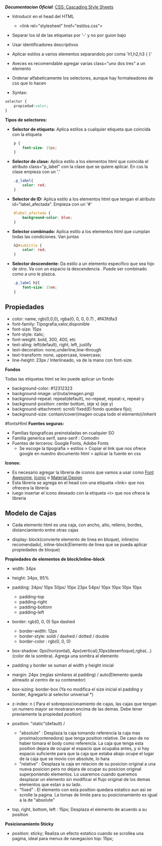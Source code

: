 ***Documentacion Oficial***: [CSS: Cascading Style Sheets](https://developer.mozilla.org/en-US/docs/Web/CSS)

- Introducir en el head del HTML
	- \<link rel="stylesheet" href="estilos.css">

- Separar los id de las etiquetas por '-' y no por guion bajo
- Usar identificadores descriptivos
- Aplicar estilos a varios elementos separandolo por coma 'h1,h2,h3 { }'
- Aveces es recomendable agregar varias class="uno dos tres" a un elemento
- Ordenar alfabeticamente los selectores, aunque hay formateadores de css que lo hacen

- Syntax:
```css
selector {
	propiedad:valor;
}
```

**Tipos de selectores:**

- **Selector de etiqueta:** Aplica estilos a cualquier etiqueta que coincida con la etiqueta
```css
	p {
		font-size: 15px;
	}
```

- **Selector de clase:** Aplica estilo a los elementos html que coincida el atributo class="p_label"  con la clase que se quiere aplicar. En css la clase empieza con un '.'
```css
	.p_label{
		color: red;
	}
```

- **Selector de ID:** Aplica estilo a los elementos html que tengan el atributo id="label_afectada". Empieza con un '#'
```css
	#label_afectada {
		background-color: blue;
	}
```

- **Selector combinado:** Aplica estilo a los elementos html que cumplan todas las condiciones. Van juntas
```css
	h2#subtitle {
		color: red;
	}
```

- **Selector descendente:** Da estilo a un elemento especifico que sea hijo de otro. Va con un espacio la descendencia . Puede ser combinado como a uno le plazca.
```css
	.p_label h2{
		font-size: 15em;
	}
```

## Propiedades

- color: name, rgb(0,0,0), rgba(0, 0, 0, 0.7) , \#f43fdfa3
- font-family: Tipografia,valor,disponible
- font-size: 15px
- font-style: italic;
- font-weight: bold, 300, 400, etc
- text-aling: left(default), right, left, justify
- text-decoration: none,underline,line-through
- text-transform: none, uppercase, lowercase;
- line-height: 23px  / Interlineado, va de la mano con font-size.

**Fondos**

Todas las etiquetas html se les puede aplicar un fondo

- background-color: #12312323
- background-image: url(ruta/imagen.png)
- background-repeat: repeat(default), no-repeat, repeat-x, repeat-y
- background-position: center bottom, (eje x)  (eje y)
- background-attachment: scroll/ fixed(El fondo quedara fijo);
- background-size: contain/cover(imagen ocupa todo el elemento)/inherit

#fontsHtml
**Fuentes seguras:**
- Familias tipograficas preinstaladas en cualquier SO
- Familia generica serif, sans-serif : Comodin
- Fuentes de terceros: Google Fonts, Adobe Fonts
	- Se escoge la tipografia > estilos > Copiar el link que nos ofrece google en nuestro documento html > aplicar la fuente en css

**Iconos:**
- Es necesario agregar la libreria de iconos que vamos a usar como [Font Awesome](https://fontawesome.com/), [Iconic](https://useiconic.com/icons/) o [Material Design](https://material.io/design/iconography/system-icons.html)
- Esta libreria se agrega en el head con una etiqueta \<link> que nos ofrecera la libreria
- luego insertar el icono deseado con la etiqueta \<i> que nos ofrece la libreria

## Modelo de Cajas

- Cada elemento html es una caja, con ancho, alto, relleno, bordes, distanciamiento entre otras cajas

- display: block(convierte elemento de linea en bloque), inline(no recomendado), inline-block(Elemento de linea que se pueda aplicar propiedades de bloque)

**Propiedades de elementos de block/inline-block**
- width: 34px
- height: 34px, 95%
- padding: 34px/ 10px 50px/ 10px 23px 54px/ 10px 10px 10px 10px
	- padding-top
	- padding-right
	- padding-bottom
	- padding-left
- border: rgb(0, 0, 0) 5px dashed
	- border-width: 12px
	- border-style: soldi / dashed / dotted / double
	- border-color : rgb(0, 0, 0)
- box-shadow: 0px(horizontal), 4px(vertical),10px(desenfoque),rgba(...)(color de la sombra). Agrega una sombra al elemento
- padding y border se suman al width y height inicial

- margin: 24px (reglas similares al padding) / auto(Elemento queda alineado al centro de su contenedor)
- box-sizing: border-box (Ya no modifica el size inicial el padding y border, Agregarlo al selector universal \*)

- z-index: n ( Para el sobreposicionamiento de cajas, las cajas que tengan un numero mayor se mostraran encima de las demas. Debe tener previamente la propiedad *position*) 

- position: "static"(default) / 
	- "absolute" : Desplaza la caja tomando referencia la caja mas proxima(contenedora) que tenga position relative. De caso de no haber tomara el body como referencia. La caja que tenga esta position dejara de ocupar el espacio que ocupaba antes, y si hay espacio suficiente para que la caja que estaba abajo ocupe el lugar de la caja que se movio con absolute, lo hara
	- "relative" : Desplaza la caja en relacion de su posicion original a una nueva posicion pero no dejara de ocupar su posicion original superponiendo elementos. Lo usaremos cuando queremos desplazar un elemento sin modificar el flujo original de los demas elementos que estan a su lado.
	- "fixed" : El elemento con esta position quedara estatico aun asi se scrolle la pagina. La tomas de limite para su posicionamiento es igual a la de "absolute"
- top, right, bottom, left : 15px;  Desplaza el elemento de acuerdo a su position

**Posicionamiento Sticky**

- position: sticky;  Realiza un efecto estatico cuando se scrollea una pagina, ideal para menus de navegacion
	top: 15px;
